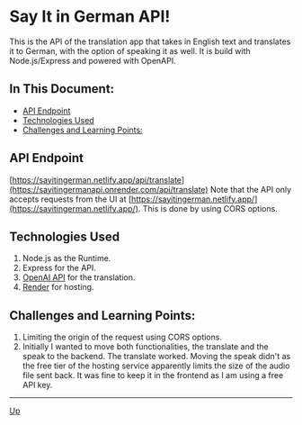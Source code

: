 # Say It in German API!
This is the API of the translation app that takes in English text and translates it to German, with the option of speaking it as well. It is build with Node.js/Express and powered with OpenAPI.

## In This Document:
- [API Endpoint](#api-endpoint)
- [Technologies Used](#technologies-used)
- [Challenges and Learning Points:](#challenges-and-learning-points)

## API Endpoint
[https://sayitingerman.netlify.app/api/translate](https://sayitingermanapi.onrender.com/api/translate)
Note that the API only accepts requests from the UI at [https://sayitingerman.netlify.app/](https://sayitingerman.netlify.app/). This is done by using CORS options.


## Technologies Used
1. Node.js as the Runtime.
2. Express for the API.
3. [OpenAI API](https://platform.openai.com/docs/introduction/overview) for the translation.
4. [Render](https://dashboard.render.com/) for hosting.
   

## Challenges and Learning Points:
1. Limiting the origin of the request using CORS options.
2. Initially I wanted to move both functionalities, the translate and the speak to the backend. The translate worked. Moving the speak didn't as the free tier of the hosting service apparently limits the size of the audio file sent back. It was fine to keep it in the frontend as I am using a free API key.
   
<hr>

[Up](README.md)
